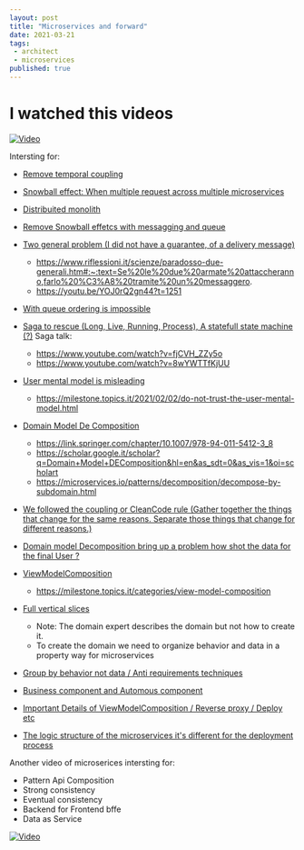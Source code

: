 ```yaml
---
layout: post
title: "Microservices and forward"
date: 2021-03-21
tags:
 - architect
 - microservices
published: true
---
```


# I watched this videos
[![Video](https://img.youtube.com/vi/YOJ0rQ2gn44/0.jpg)](https://www.youtube.com/watch?v=YOJ0rQ2gn44)

<!-- more -->

Intersting for:
- [Remove temporal coupling](https://youtu.be/YOJ0rQ2gn44?t=773)

- [Snowball effect: When multiple request across multiple microservices](https://youtu.be/YOJ0rQ2gn44?t=808)

- [Distribuited monolith](https://youtu.be/YOJ0rQ2gn44?t=884)

- [Remove Snowball effetcs with messagging and queue](https://youtu.be/YOJ0rQ2gn44?t=921)

- [Two general problem (I did not have a guarantee, of a delivery message)](https://bravenewgeek.com/tag/two-generals-problem)
  - https://www.riflessioni.it/scienze/paradosso-due-generali.htm#:~:text=Se%20le%20due%20armate%20attaccheranno,farlo%20%C3%A8%20tramite%20un%20messaggero.
  - https://youtu.be/YOJ0rQ2gn44?t=1251
  
- [With queue ordering is impossible](https://youtu.be/YOJ0rQ2gn44?t=1306)
  
- [Saga to rescue (Long, Live, Running, Process), A statefull state machine (?)](https://youtu.be/YOJ0rQ2gn44?t=1306)
  Saga talk:
   - https://www.youtube.com/watch?v=fjCVH_ZZy5o
   - https://www.youtube.com/watch?v=8wYWTTfKjUU
   
- [User mental model is misleading](https://youtu.be/YOJ0rQ2gn44?t=1638)
  - https://milestone.topics.it/2021/02/02/do-not-trust-the-user-mental-model.html
  
- [Domain Model De Composition](https://youtu.be/YOJ0rQ2gn44?t=1729)
    - https://link.springer.com/chapter/10.1007/978-94-011-5412-3_8
    - https://scholar.google.it/scholar?q=Domain+Model+DEComposition&hl=en&as_sdt=0&as_vis=1&oi=scholart
    - https://microservices.io/patterns/decomposition/decompose-by-subdomain.html
    
- [We followed the coupling or CleanCode rule (Gather together the things that change for the same reasons. Separate those things that change for different reasons.)](https://youtu.be/YOJ0rQ2gn44?t=1969)

- [Domain model Decomposition bring up a problem how shot the data for the final User ?](https://youtu.be/YOJ0rQ2gn44?t=2177)

- [ViewModelComposition](https://youtu.be/YOJ0rQ2gn44?t=2314)
    - https://milestone.topics.it/categories/view-model-composition
   
   
- [Full vertical slices](https://youtu.be/YOJ0rQ2gn44?t=2599)
    - Note: The domain expert describes the domain but not how to create it. 
    - To create the domain we need to organize behavior and data in a property way for microservices
  
- [Group by behavior not data / Anti requirements techniques](https://youtu.be/YOJ0rQ2gn44?t=3299)
  
- [Business component and Automous component](https://youtu.be/YOJ0rQ2gn44?t=3984)
  
- [Important Details of ViewModelComposition / Reverse proxy / Deploy etc](https://youtu.be/YOJ0rQ2gn44?t=4177)

- [The logic structure of the microservices it's different for the deployment process](https://youtu.be/YOJ0rQ2gn44?t=4252)
     
Another video of microserices intersting for:
- Pattern Api Composition 
- Strong consistency 
- Eventual consistency
- Backend for Frontend bffe
- Data as Service

[![Video](https://img.youtube.com/vi/5ln0J6ROUio/0.jpg)](https://www.youtube.com/watch?v=5ln0J6ROUio)

